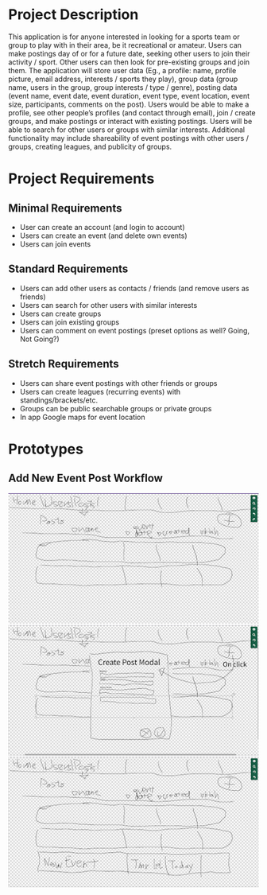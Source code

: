 # Project Description #

This application is for anyone interested in looking for a sports team or group to play with in their area, be it recreational or amateur. Users can make postings day of or for a future date, seeking other users to join their activity / sport. Other users can then look for pre-existing groups and join them.
The application will store user data (Eg., a profile: name, profile picture, email address, interests / sports they play), group data (group name, users in the group, group interests / type / genre), posting data (event name, event date, event duration, event type, event location, event size, participants, comments on the post). Users would be able to make a profile, see other people’s profiles (and contact through email), join / create groups, and make postings or interact with existing postings. Users will be able to search for other users or groups with similar interests.
Additional functionality may include shareability of event postings with other users / groups, creating leagues, and publicity of groups.

# Project Requirements #
## Minimal Requirements ##
* User can create an account (and login to account)
* Users can create an event (and delete own events) 
* Users can join events

## Standard Requirements ##
* Users can add other users as contacts / friends (and remove users as friends)
* Users can search for other users with similar interests
* Users can create groups
* Users can join existing groups
* Users can comment on event postings (preset options as well? Going, Not Going?)

## Stretch Requirements ##
* Users can share event postings with other friends or groups
* Users can create leagues (recurring events) with standings/brackets/etc.
* Groups can be public searchable groups or private groups
* In app Google maps for event location

# Prototypes #
## Add New Event Post Workflow ##
![workflow 1 image 1](CPSC_455_PP1_AddEvent1.png)
![workflow 1 image 2](CPSC_455_PP1_AddEvent2.png)
![workflow 1 image 3](CPSC_455_AddEvent2.png)
